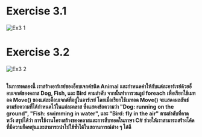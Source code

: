 # Exercise 3.1
![Ex3 1](https://github.com/65030179179Pattarapon/03376836-OOP-2566-Lab-12/assets/144198506/7929a0be-10fb-4f68-bdef-a16480d7b210)

# Exercise 3.2
![Ex3 2](https://github.com/65030179179Pattarapon/03376836-OOP-2566-Lab-12/assets/144198506/a574fa35-56b6-4c2d-82ba-f65eed3ec47f)

##
#### ในการทดลองนี้ เราสร้างอาร์เรย์ของอ็อบเจกต์ชนิด Animal และกำหนดค่าให้กับแต่ละอาร์เรย์ด้วยอ็อบเจกต์ของคลาส Dog, Fish, และ Bird ตามลำดับ จากนั้นทำการวนลูป foreach เพื่อเรียกใช้เมทอด Move() ของแต่ละอ็อบเจกต์ที่อยู่ในอาร์เรย์ โดยเมื่อเรียกใช้เมทอด Move() จะแสดงผลลัพธ์ตามข้อความที่ได้กำหนดไว้ในแต่ละคลาส ซึ่งแสดงข้อความว่า "Dog: running on the ground", "Fish: swimming in water", และ "Bird: fly in the air" ตามลำดับที่คาดหวัง สรุปได้ว่า การใช้งานโครงสร้างของคลาสและการสืบทอดในภาษา C# ช่วยให้เราสามารถสร้างโค้ดที่มีความยืดหยุ่นและสามารถนำไปใช้ซ้ำได้ในสถานการณ์ต่าง ๆ ได้ดี





